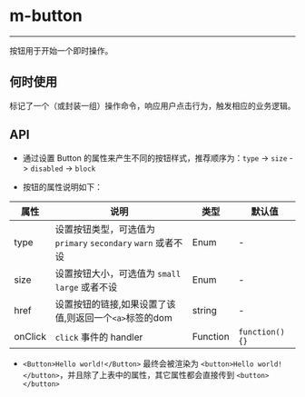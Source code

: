 # m-button

---

按钮用于开始一个即时操作。

## 何时使用

标记了一个（或封装一组）操作命令，响应用户点击行为，触发相应的业务逻辑。


## API

- 通过设置 Button 的属性来产生不同的按钮样式，推荐顺序为：`type` -> `size` -> `disabled` -> `block`

- 按钮的属性说明如下：

属性 | 说明 | 类型 | 默认值
-----|-----|-----|------
type | 设置按钮类型，可选值为 `primary` `secondary`  `warn` 或者不设 | Enum | -
size | 设置按钮大小，可选值为 `small` `large` 或者不设 | Enum | -
href | 设置按钮的链接,如果设置了该值,则返回一个`<a>`标签的dom | string | -
onClick | `click` 事件的 handler | Function | `function() {}`

- `<Button>Hello world!</Button>` 最终会被渲染为 `<button>Hello world!</button>`，并且除了上表中的属性，其它属性都会直接传到 `<button></button>`



